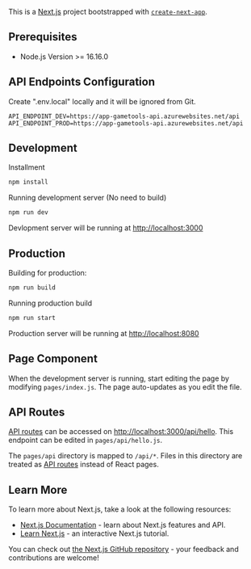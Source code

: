 This is a [Next.js](https://nextjs.org/) project bootstrapped with [`create-next-app`](https://github.com/vercel/next.js/tree/canary/packages/create-next-app).

## Prerequisites

- Node.js Version >= 16.16.0

## API Endpoints Configuration

Create ".env.local" locally and it will be ignored from Git.

```env
API_ENDPOINT_DEV=https://app-gametools-api.azurewebsites.net/api
API_ENDPOINT_PROD=https://app-gametools-api.azurewebsites.net/api
```

## Development

Installment

```bash
npm install
```

Running development server (No need to build)

```bash
npm run dev
```

Devlopment server will be running at [http://localhost:3000](http://localhost:3000)

## Production

Building for production:

```bash
npm run build
```

Running production build

```bash
npm run start
```

Production server will be running at [http://localhost:8080](http://localhost:3000)

## Page Component

When the development server is running, start editing the page by modifying `pages/index.js`. The page auto-updates as you edit the file.

## API Routes

[API routes](https://nextjs.org/docs/api-routes/introduction) can be accessed on [http://localhost:3000/api/hello](http://localhost:3000/api/hello). This endpoint can be edited in `pages/api/hello.js`.

The `pages/api` directory is mapped to `/api/*`. Files in this directory are treated as [API routes](https://nextjs.org/docs/api-routes/introduction) instead of React pages.

## Learn More

To learn more about Next.js, take a look at the following resources:

- [Next.js Documentation](https://nextjs.org/docs) - learn about Next.js features and API.
- [Learn Next.js](https://nextjs.org/learn) - an interactive Next.js tutorial.

You can check out [the Next.js GitHub repository](https://github.com/vercel/next.js/) - your feedback and contributions are welcome! 

